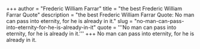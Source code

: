 +++
author = "Frederic William Farrar"
title = "the best Frederic William Farrar Quote"
description = "the best Frederic William Farrar Quote: No man can pass into eternity, for he is already in it."
slug = "no-man-can-pass-into-eternity-for-he-is-already-in-it"
quote = '''No man can pass into eternity, for he is already in it.'''
+++
No man can pass into eternity, for he is already in it.

